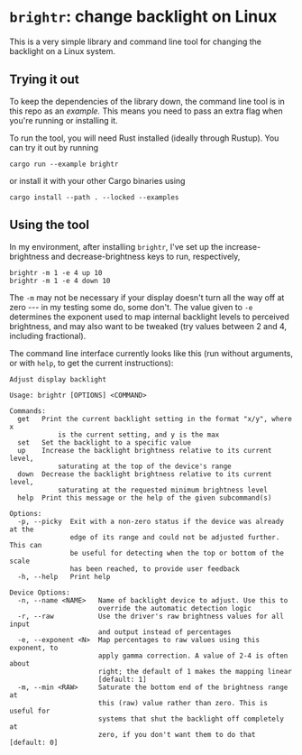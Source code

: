 # `brightr`: change backlight on Linux

This is a very simple library and command line tool for changing the backlight
on a Linux system.

## Trying it out

To keep the dependencies of the library down, the command line tool is in this
repo as an _example._ This means you need to pass an extra flag when you're
running or installing it.

To run the tool, you will need Rust installed (ideally through Rustup). You can
try it out by running

```
cargo run --example brightr
```

or install it with your other Cargo binaries using

```
cargo install --path . --locked --examples
```

## Using the tool

In my environment, after installing `brightr`, I've set up the
increase-brightness and decrease-brightness keys to run, respectively,

```
brightr -m 1 -e 4 up 10
brightr -m 1 -e 4 down 10
```

The `-m` may not be necessary if your display doesn't turn all the way off at
zero --- in my testing some do, some don't. The value given to `-e` determines
the exponent used to map internal backlight levels to perceived brightness, and
may also want to be tweaked (try values between 2 and 4, including fractional).

The command line interface currently looks like this (run without arguments, or
with `help`, to get the current instructions):

```
Adjust display backlight

Usage: brightr [OPTIONS] <COMMAND>

Commands:
  get   Print the current backlight setting in the format "x/y", where x
            is the current setting, and y is the max
  set   Set the backlight to a specific value
  up    Increase the backlight brightness relative to its current level,
            saturating at the top of the device's range
  down  Decrease the backlight brightness relative to its current level,
            saturating at the requested minimum brightness level
  help  Print this message or the help of the given subcommand(s)

Options:
  -p, --picky  Exit with a non-zero status if the device was already at the
               edge of its range and could not be adjusted further. This can
               be useful for detecting when the top or bottom of the scale
               has been reached, to provide user feedback
  -h, --help   Print help

Device Options:
  -n, --name <NAME>   Name of backlight device to adjust. Use this to
                      override the automatic detection logic
  -r, --raw           Use the driver's raw brightness values for all input
                      and output instead of percentages
  -e, --exponent <N>  Map percentages to raw values using this exponent, to
                      apply gamma correction. A value of 2-4 is often about
                      right; the default of 1 makes the mapping linear
                      [default: 1]
  -m, --min <RAW>     Saturate the bottom end of the brightness range at
                      this (raw) value rather than zero. This is useful for
                      systems that shut the backlight off completely at
                      zero, if you don't want them to do that [default: 0]
```
